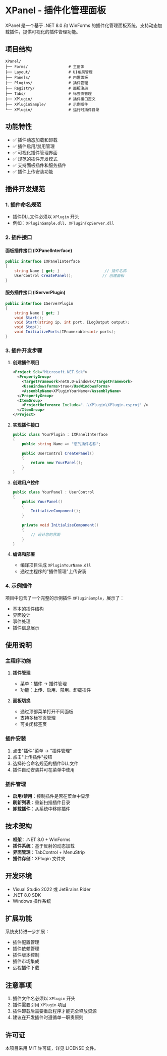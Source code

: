 ﻿# XPanel - 插件化管理面板

XPanel 是一个基于 .NET 8.0 和 WinForms 的插件化管理面板系统，支持动态加载插件，提供可视化的插件管理功能。

## 项目结构

```
XPanel/
├── Forms/                  # 主窗体
├── Layout/                 # UI布局管理
├── Panels/                 # 内置面板
├── Plugins/                # 插件管理
├── Registry/               # 面板注册
├── Tabs/                   # 标签页管理
├── XPlugin/                # 插件接口定义
├── XPluginSample/          # 示例插件
└── XPlugin/                # 运行时插件目录
```

## 功能特性

- ✅ 插件动态加载和卸载
- ✅ 插件启用/禁用管理
- ✅ 可视化插件管理界面
- ✅ 规范的插件开发模式
- ✅ 支持面板插件和服务插件
- ✅ 插件上传安装功能

## 插件开发规范

### 1. 插件命名规范

- 插件DLL文件必须以 `XPlugin` 开头
- 例如：`XPluginSample.dll`、`XPluginTcpServer.dll`

### 2. 插件接口

#### 面板插件接口 (IXPanelInterface)

```csharp
public interface IXPanelInterface
{
    string Name { get; }                    // 插件名称
    UserControl CreatePanel();             // 创建面板
}
```

#### 服务插件接口 (IServerPlugin)

```csharp
public interface IServerPlugin
{
    string Name { get; }
    void Start();
    void Start(string ip, int port, ILogOutput output);
    void Stop();
    void InitializePorts(IEnumerable<int> ports);
}
```

### 3. 插件开发步骤

1. **创建插件项目**
   ```xml
   <Project Sdk="Microsoft.NET.Sdk">
     <PropertyGroup>
       <TargetFramework>net8.0-windows</TargetFramework>
       <UseWindowsForms>true</UseWindowsForms>
       <AssemblyName>XPluginYourName</AssemblyName>
     </PropertyGroup>
     <ItemGroup>
       <ProjectReference Include="..\XPlugin\XPlugin.csproj" />
     </ItemGroup>
   </Project>
   ```

2. **实现插件接口**
   ```csharp
   public class YourPlugin : IXPanelInterface
   {
       public string Name => "您的插件名称";
       
       public UserControl CreatePanel()
       {
           return new YourPanel();
       }
   }
   ```

3. **创建用户控件**
   ```csharp
   public class YourPanel : UserControl
   {
       public YourPanel()
       {
           InitializeComponent();
       }
       
       private void InitializeComponent()
       {
           // 设计您的界面
       }
   }
   ```

4. **编译和部署**
   - 编译项目生成 `XPluginYourName.dll`
   - 通过主程序的"插件管理"上传安装

### 4. 示例插件

项目中包含了一个完整的示例插件 `XPluginSample`，展示了：
- 基本的插件结构
- 界面设计
- 事件处理
- 插件信息展示

## 使用说明

### 主程序功能

1. **插件管理**
   - 菜单：插件 → 插件管理
   - 功能：上传、启用、禁用、卸载插件

2. **面板切换**
   - 通过顶部菜单打开不同面板
   - 支持多标签页管理
   - 可关闭标签页

### 插件安装

1. 点击"插件"菜单 → "插件管理"
2. 点击"上传插件"按钮
3. 选择符合命名规范的插件DLL文件
4. 插件自动安装并可在菜单中使用

### 插件管理

- **启用/禁用**：控制插件是否在菜单中显示
- **刷新列表**：重新扫描插件目录
- **卸载插件**：从系统中移除插件

## 技术架构

- **框架**：.NET 8.0 + WinForms
- **插件系统**：基于反射的动态加载
- **界面管理**：TabControl + MenuStrip
- **插件存储**：XPlugin 文件夹

## 开发环境

- Visual Studio 2022 或 JetBrains Rider
- .NET 8.0 SDK
- Windows 操作系统

## 扩展功能

系统支持进一步扩展：
- 插件配置管理
- 插件依赖管理
- 插件版本控制
- 插件市场集成
- 远程插件下载

## 注意事项

1. 插件文件名必须以 `XPlugin` 开头
2. 插件需要引用 `XPlugin` 项目
3. 插件卸载后需要重启程序才能完全释放资源
4. 建议在开发插件时遵循单一职责原则

## 许可证

本项目采用 MIT 许可证，详见 LICENSE 文件。

